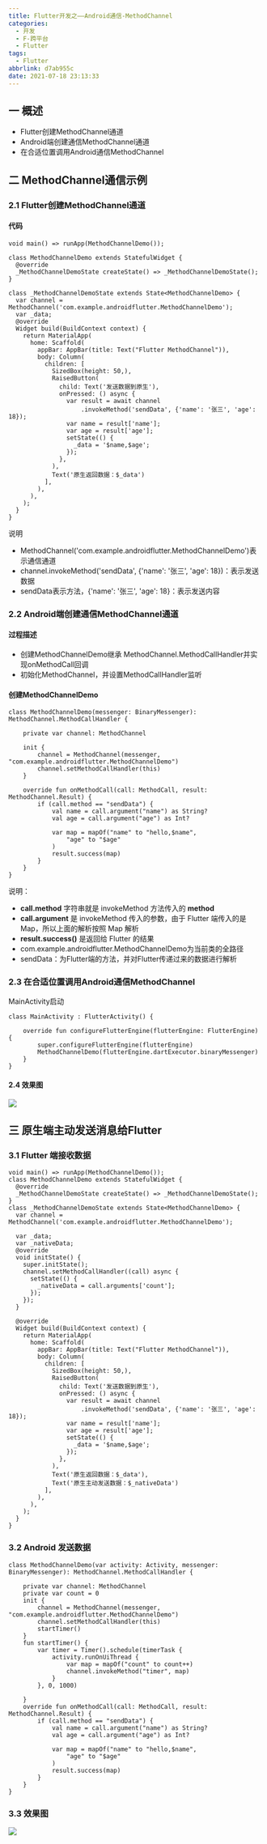 ```yaml
---
title: Flutter开发之——Android通信-MethodChannel
categories:
  - 开发
  - F-跨平台
  - Flutter
tags:
  - Flutter
abbrlink: d7ab955c
date: 2021-07-18 23:13:33
---
```

## 一 概述

* Flutter创建MethodChannel通道
* Android端创建通信MethodChannel通道
* 在合适位置调用Android通信MethodChannel

<!--more-->

## 二  MethodChannel通信示例

### 2.1 Flutter创建MethodChannel通道

####  代码

```
void main() => runApp(MethodChannelDemo());

class MethodChannelDemo extends StatefulWidget {
  @override
  _MethodChannelDemoState createState() => _MethodChannelDemoState();
}

class _MethodChannelDemoState extends State<MethodChannelDemo> {
  var channel = MethodChannel('com.example.androidflutter.MethodChannelDemo');
  var _data;
  @override
  Widget build(BuildContext context) {
    return MaterialApp(
      home: Scaffold(
        appBar: AppBar(title: Text("Flutter MethodChannel")),
        body: Column(
          children: [
            SizedBox(height: 50,),
            RaisedButton(
              child: Text('发送数据到原生'),
              onPressed: () async {
                var result = await channel
                    .invokeMethod('sendData', {'name': '张三', 'age': 18});
                var name = result['name'];
                var age = result['age'];
                setState(() {
                  _data = '$name,$age';
                });
              },
            ),
            Text('原生返回数据：$_data')
          ],
        ),
      ),
    );
  }
}
```
说明

* MethodChannel('com.example.androidflutter.MethodChannelDemo')表示通信通道
* channel.invokeMethod('sendData', {'name': '张三', 'age': 18})：表示发送数据
* sendData表示方法，{'name': '张三', 'age': 18}：表示发送内容

### 2.2 Android端创建通信MethodChannel通道

#### 过程描述

* 创建MethodChannelDemo继承 MethodChannel.MethodCallHandler并实现onMethodCall回调
* 初始化MethodChannel，并设置MethodCallHandler监听

#### 创建MethodChannelDemo

```
class MethodChannelDemo(messenger: BinaryMessenger): MethodChannel.MethodCallHandler {

    private var channel: MethodChannel

    init {
        channel = MethodChannel(messenger, "com.example.androidflutter.MethodChannelDemo")
        channel.setMethodCallHandler(this)
    }

    override fun onMethodCall(call: MethodCall, result: MethodChannel.Result) {
        if (call.method == "sendData") {
            val name = call.argument("name") as String?
            val age = call.argument("age") as Int?

            var map = mapOf("name" to "hello,$name",
                "age" to "$age"
            )
            result.success(map)
        }
    }
}
```

说明：

* **call.method** 字符串就是 invokeMethod 方法传入的 **method**
* **call.argument** 是 invokeMethod 传入的参数，由于 Flutter 端传入的是 Map，所以上面的解析按照 Map 解析
* **result.success()** 是返回给 Flutter 的结果
* com.example.androidflutter.MethodChannelDemo为当前类的全路径
* sendData：为Flutter端的方法，并对Flutter传递过来的数据进行解析

### 2.3 在合适位置调用Android通信MethodChannel

MainActivity启动

```
class MainActivity : FlutterActivity() {
    
    override fun configureFlutterEngine(flutterEngine: FlutterEngine) {
        super.configureFlutterEngine(flutterEngine)
        MethodChannelDemo(flutterEngine.dartExecutor.binaryMessenger)
    }
}
```

#### 2.4 效果图

![][1]

## 三 原生端主动发送消息给Flutter

### 3.1 Flutter 端接收数据

```
void main() => runApp(MethodChannelDemo());
class MethodChannelDemo extends StatefulWidget {
  @override
  _MethodChannelDemoState createState() => _MethodChannelDemoState();
}
class _MethodChannelDemoState extends State<MethodChannelDemo> {
  var channel = MethodChannel('com.example.androidflutter.MethodChannelDemo');

  var _data;
  var _nativeData;
  @override
  void initState() {
    super.initState();
    channel.setMethodCallHandler((call) async {
      setState(() {
        _nativeData = call.arguments['count'];
      });
    });
  }

  @override
  Widget build(BuildContext context) {
    return MaterialApp(
      home: Scaffold(
        appBar: AppBar(title: Text("Flutter MethodChannel")),
        body: Column(
          children: [
            SizedBox(height: 50,),
            RaisedButton(
              child: Text('发送数据到原生'),
              onPressed: () async {
                var result = await channel
                    .invokeMethod('sendData', {'name': '张三', 'age': 18});
                var name = result['name'];
                var age = result['age'];
                setState(() {
                  _data = '$name,$age';
                });
              },
            ),
            Text('原生返回数据：$_data'),
            Text('原生主动发送数据：$_nativeData')
          ],
        ),
      ),
    );
  }
}
```

### 3.2 Android 发送数据

```
class MethodChannelDemo(var activity: Activity, messenger: BinaryMessenger): MethodChannel.MethodCallHandler {

    private var channel: MethodChannel
    private var count = 0
    init {
        channel = MethodChannel(messenger, "com.example.androidflutter.MethodChannelDemo")
        channel.setMethodCallHandler(this)
        startTimer()
    }
    fun startTimer() {
        var timer = Timer().schedule(timerTask {
            activity.runOnUiThread {
                var map = mapOf("count" to count++)
                channel.invokeMethod("timer", map)
            }
        }, 0, 1000)

    }
    override fun onMethodCall(call: MethodCall, result: MethodChannel.Result) {
        if (call.method == "sendData") {
            val name = call.argument("name") as String?
            val age = call.argument("age") as Int?

            var map = mapOf("name" to "hello,$name",
                "age" to "$age"
            )
            result.success(map)
        }
    }
}
```

### 3.3 效果图
![][2]


[1]:https://cdn.jsdelivr.net/gh/pgzxc/cdn@master/blog-flutter/flutter-channel-native-result.gif
[2]:https://cdn.jsdelivr.net/gh/pgzxc/cdn@master/blog-flutter/flutter-channel-native-2-flutter.gif
